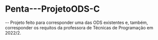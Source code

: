 # Penta---ProjetoODS-C

-- Projeto feito para corresponder uma das ODS existentes e, também, corresponder os requitos da professora de Técnicas de Programação em 2022/2.
